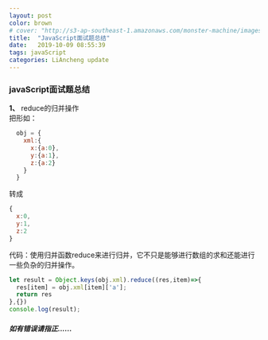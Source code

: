 ```yaml
---
layout: post
color: brown
# cover: "http://s3-ap-southeast-1.amazonaws.com/monster-machine/images/horssghonr-1436272011-Midas.jpg"
title:  "JavaScript面试题总结"
date:   2019-10-09 08:55:39
tags: javaScript
categories: LiAncheng update
---
```

### javaScript面试题总结

**1、** reduce的归并操作  
把形如：
```javaScript
  obj = {
    xml:{
      x:{a:0},
      y:{a:1},
      z:{a:2}
    }
  }
```
转成
```javaScript
{
  x:0,
  y:1,
  z:2
}
```

代码：使用归并函数reduce来进行归并，它不只是能够进行数组的求和还能进行一些负杂的归并操作。  
```javaScript
let result = Object.keys(obj.xml).reduce((res,item)=>{
  res[item] = obj.xml[item]['a'];
  return res
},{})
console.log(result);
```
##### 如有错误请指正......
